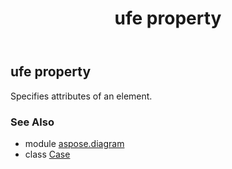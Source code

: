 ﻿---
title: ufe property
second_title: Aspose.Diagram for Python via .NET API References
description: 
type: docs
weight: 40
url: /python-net/aspose.diagram/case/ufe/
is_root: false
---

## ufe property


Specifies attributes of an element.

### See Also
* module [aspose.diagram](../../)
* class [Case](/diagram/python-net/aspose.diagram/case)
